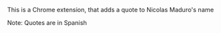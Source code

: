 This is a Chrome extension, that adds a quote to Nicolas Maduro's name

Note: Quotes are in Spanish 